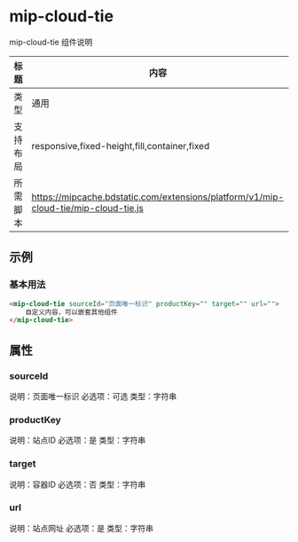 # mip-cloud-tie

mip-cloud-tie 组件说明

标题|内容
----|----
类型|通用
支持布局|responsive,fixed-height,fill,container,fixed
所需脚本|https://mipcache.bdstatic.com/extensions/platform/v1/mip-cloud-tie/mip-cloud-tie.js

## 示例

### 基本用法
```html
<mip-cloud-tie sourceId="页面唯一标识" productKey="" target="" url="">
    自定义内容，可以嵌套其他组件
</mip-cloud-tie>
```
## 属性

### sourceId

说明：页面唯一标识
必选项：可选
类型：字符串

### productKey

说明：站点ID
必选项：是
类型：字符串


### target

说明：容器ID
必选项：否
类型：字符串

### url

说明：站点网址
必选项：是
类型：字符串


